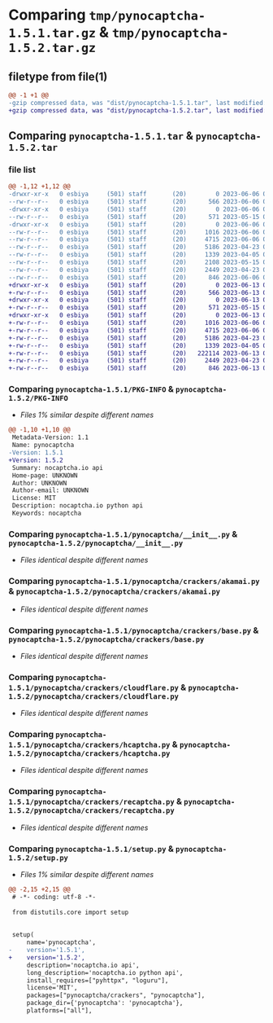 # Comparing `tmp/pynocaptcha-1.5.1.tar.gz` & `tmp/pynocaptcha-1.5.2.tar.gz`

## filetype from file(1)

```diff
@@ -1 +1 @@
-gzip compressed data, was "dist/pynocaptcha-1.5.1.tar", last modified: Tue Jun  6 02:58:09 2023, max compression
+gzip compressed data, was "dist/pynocaptcha-1.5.2.tar", last modified: Tue Jun 13 04:04:43 2023, max compression
```

## Comparing `pynocaptcha-1.5.1.tar` & `pynocaptcha-1.5.2.tar`

### file list

```diff
@@ -1,12 +1,12 @@
-drwxr-xr-x   0 esbiya     (501) staff       (20)        0 2023-06-06 02:58:09.000000 pynocaptcha-1.5.1/
--rw-r--r--   0 esbiya     (501) staff       (20)      566 2023-06-06 02:58:09.000000 pynocaptcha-1.5.1/PKG-INFO
-drwxr-xr-x   0 esbiya     (501) staff       (20)        0 2023-06-06 02:58:09.000000 pynocaptcha-1.5.1/pynocaptcha/
--rw-r--r--   0 esbiya     (501) staff       (20)      571 2023-05-15 07:30:18.000000 pynocaptcha-1.5.1/pynocaptcha/__init__.py
-drwxr-xr-x   0 esbiya     (501) staff       (20)        0 2023-06-06 02:58:09.000000 pynocaptcha-1.5.1/pynocaptcha/crackers/
--rw-r--r--   0 esbiya     (501) staff       (20)     1016 2023-06-06 02:53:27.000000 pynocaptcha-1.5.1/pynocaptcha/crackers/akamai.py
--rw-r--r--   0 esbiya     (501) staff       (20)     4715 2023-06-06 02:54:14.000000 pynocaptcha-1.5.1/pynocaptcha/crackers/base.py
--rw-r--r--   0 esbiya     (501) staff       (20)     5186 2023-04-23 09:01:32.000000 pynocaptcha-1.5.1/pynocaptcha/crackers/cloudflare.py
--rw-r--r--   0 esbiya     (501) staff       (20)     1339 2023-04-05 02:45:58.000000 pynocaptcha-1.5.1/pynocaptcha/crackers/hcaptcha.py
--rw-r--r--   0 esbiya     (501) staff       (20)     2108 2023-05-15 07:32:09.000000 pynocaptcha-1.5.1/pynocaptcha/crackers/incapsula.py
--rw-r--r--   0 esbiya     (501) staff       (20)     2449 2023-04-23 08:59:52.000000 pynocaptcha-1.5.1/pynocaptcha/crackers/recaptcha.py
--rw-r--r--   0 esbiya     (501) staff       (20)      846 2023-06-06 02:43:43.000000 pynocaptcha-1.5.1/setup.py
+drwxr-xr-x   0 esbiya     (501) staff       (20)        0 2023-06-13 04:04:43.000000 pynocaptcha-1.5.2/
+-rw-r--r--   0 esbiya     (501) staff       (20)      566 2023-06-13 04:04:43.000000 pynocaptcha-1.5.2/PKG-INFO
+drwxr-xr-x   0 esbiya     (501) staff       (20)        0 2023-06-13 04:04:43.000000 pynocaptcha-1.5.2/pynocaptcha/
+-rw-r--r--   0 esbiya     (501) staff       (20)      571 2023-05-15 07:30:18.000000 pynocaptcha-1.5.2/pynocaptcha/__init__.py
+drwxr-xr-x   0 esbiya     (501) staff       (20)        0 2023-06-13 04:04:43.000000 pynocaptcha-1.5.2/pynocaptcha/crackers/
+-rw-r--r--   0 esbiya     (501) staff       (20)     1016 2023-06-06 02:53:27.000000 pynocaptcha-1.5.2/pynocaptcha/crackers/akamai.py
+-rw-r--r--   0 esbiya     (501) staff       (20)     4715 2023-06-06 02:54:14.000000 pynocaptcha-1.5.2/pynocaptcha/crackers/base.py
+-rw-r--r--   0 esbiya     (501) staff       (20)     5186 2023-04-23 09:01:32.000000 pynocaptcha-1.5.2/pynocaptcha/crackers/cloudflare.py
+-rw-r--r--   0 esbiya     (501) staff       (20)     1339 2023-04-05 02:45:58.000000 pynocaptcha-1.5.2/pynocaptcha/crackers/hcaptcha.py
+-rw-r--r--   0 esbiya     (501) staff       (20)   222114 2023-06-13 04:02:11.000000 pynocaptcha-1.5.2/pynocaptcha/crackers/incapsula.py
+-rw-r--r--   0 esbiya     (501) staff       (20)     2449 2023-04-23 08:59:52.000000 pynocaptcha-1.5.2/pynocaptcha/crackers/recaptcha.py
+-rw-r--r--   0 esbiya     (501) staff       (20)      846 2023-06-13 04:03:14.000000 pynocaptcha-1.5.2/setup.py
```

### Comparing `pynocaptcha-1.5.1/PKG-INFO` & `pynocaptcha-1.5.2/PKG-INFO`

 * *Files 1% similar despite different names*

```diff
@@ -1,10 +1,10 @@
 Metadata-Version: 1.1
 Name: pynocaptcha
-Version: 1.5.1
+Version: 1.5.2
 Summary: nocaptcha.io api
 Home-page: UNKNOWN
 Author: UNKNOWN
 Author-email: UNKNOWN
 License: MIT
 Description: nocaptcha.io python api
 Keywords: nocaptcha
```

### Comparing `pynocaptcha-1.5.1/pynocaptcha/__init__.py` & `pynocaptcha-1.5.2/pynocaptcha/__init__.py`

 * *Files identical despite different names*

### Comparing `pynocaptcha-1.5.1/pynocaptcha/crackers/akamai.py` & `pynocaptcha-1.5.2/pynocaptcha/crackers/akamai.py`

 * *Files identical despite different names*

### Comparing `pynocaptcha-1.5.1/pynocaptcha/crackers/base.py` & `pynocaptcha-1.5.2/pynocaptcha/crackers/base.py`

 * *Files identical despite different names*

### Comparing `pynocaptcha-1.5.1/pynocaptcha/crackers/cloudflare.py` & `pynocaptcha-1.5.2/pynocaptcha/crackers/cloudflare.py`

 * *Files identical despite different names*

### Comparing `pynocaptcha-1.5.1/pynocaptcha/crackers/hcaptcha.py` & `pynocaptcha-1.5.2/pynocaptcha/crackers/hcaptcha.py`

 * *Files identical despite different names*

### Comparing `pynocaptcha-1.5.1/pynocaptcha/crackers/recaptcha.py` & `pynocaptcha-1.5.2/pynocaptcha/crackers/recaptcha.py`

 * *Files identical despite different names*

### Comparing `pynocaptcha-1.5.1/setup.py` & `pynocaptcha-1.5.2/setup.py`

 * *Files 1% similar despite different names*

```diff
@@ -2,15 +2,15 @@
 # -*- coding: utf-8 -*-
 
 from distutils.core import setup
 
 
 setup(
     name='pynocaptcha',
-    version='1.5.1',
+    version='1.5.2',
     description='nocaptcha.io api',
     long_description='nocaptcha.io python api',
     install_requires=["pyhttpx", "loguru"],
     license='MIT',
     packages=["pynocaptcha/crackers", "pynocaptcha"],
     package_dir={'pynocaptcha': 'pynocaptcha'},
     platforms=["all"],
```

